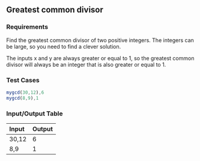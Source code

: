 ## Greatest common divisor

### Requirements 

Find the greatest common divisor of two positive integers. The integers can be large, so you need to find a clever solution.

The inputs x and y are always greater or equal to 1, so the greatest common divisor will always be an integer that is also greater or equal to 1.

### Test Cases

```JavaScript
mygcd(30,12),6
mygcd(8,9),1
```

### Input/Output Table

| Input              | Output                          |
| :----------------  | :-----------------              |
| 30,12              | 6             |
| 8,9                |  1            |





